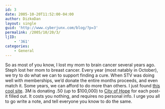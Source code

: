 ```yaml
---
id: 3
date: 2005-10-20T11:52:00-04:00
author: DizkoDan
layout: single
guid: 'http://www.cyberjunx.com/blog/?p=3'
permalink: /2005/10/20/3/
ljID:
    - '361'
categories:
    - General
---
```


So as most of you know, I lost my mom to brain cancer several years ago. Steph lost her mom to breast cancer. Every year (most natably in October), we try to do what we can to support finding a cure. When STV was doing well with memberships, we’d donate the entire months proceeds, and even match it. Some years, we can afford to do more than others. I just found [this cool site](http://www.post-itstickupforthecause.com/). 3M is donating .50 (up to $100,000) to [City of Hope](http://www.cityofhope.org/home.htm) for each post-it filled out. It costs you nothing, and requires no personal info. I urge you all to go write a note, and tell everyone you know to do the same.